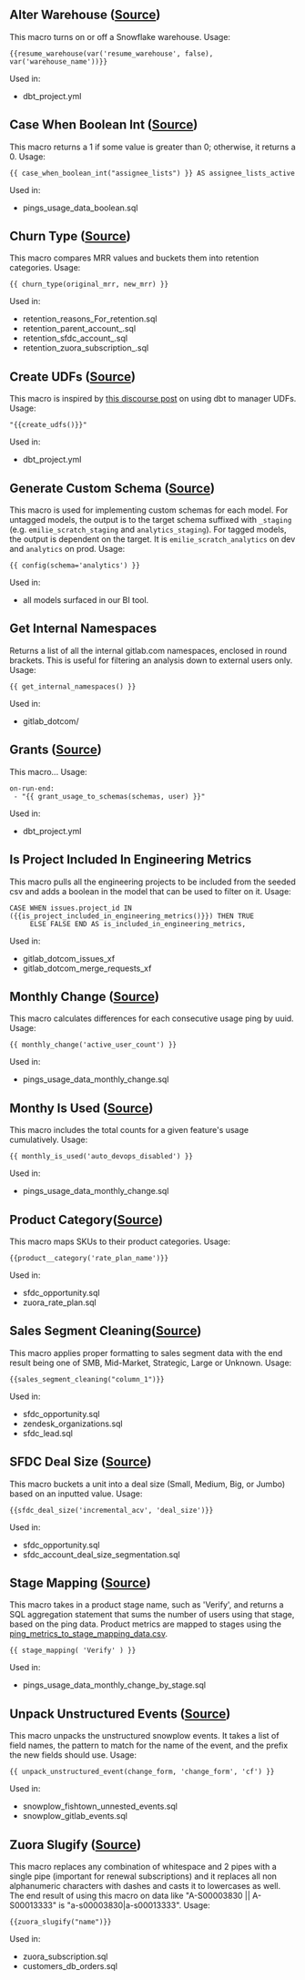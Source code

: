 ## Alter Warehouse ([Source](https://gitlab.com/gitlab-data/analytics/blob/master/transform/snowflake-dbt/macros/alter_warehouse.sql))
This macro turns on or off a Snowflake warehouse.
Usage:
```
{{resume_warehouse(var('resume_warehouse', false), var('warehouse_name'))}}
```
Used in:
- dbt_project.yml

## Case When Boolean Int ([Source](https://gitlab.com/gitlab-data/analytics/blob/master/transform/snowflake-dbt/macros/case_when_boolean_int.sql))
This macro returns a 1 if some value is greater than 0; otherwise, it returns a 0.
Usage:
```
{{ case_when_boolean_int("assignee_lists") }} AS assignee_lists_active
```
Used in:
- pings_usage_data_boolean.sql

## Churn Type ([Source](https://gitlab.com/gitlab-data/analytics/blob/master/transform/snowflake-dbt/macros/churn_type.sql))
This macro compares MRR values and buckets them into retention categories.
Usage:
```
{{ churn_type(original_mrr, new_mrr) }}
```
Used in:
- retention_reasons_For_retention.sql
- retention_parent_account_.sql
- retention_sfdc_account_.sql
- retention_zuora_subscription_.sql

## Create UDFs ([Source](https://gitlab.com/gitlab-data/analytics/blob/master/transform/snowflake-dbt/macros/create_udfs.sql))
This macro is inspired by [this discourse post](https://discourse.getdbt.com/t/using-dbt-to-manage-user-defined-functions-redshift/18) on using dbt to manager UDFs.
Usage:
```
"{{create_udfs()}}"
```
Used in:
- dbt_project.yml

## Generate Custom Schema ([Source](https://gitlab.com/gitlab-data/analytics/blob/master/transform/snowflake-dbt/macros/generate_custom_schema.sql))
This macro is used for implementing custom schemas for each model. For untagged models, the output is to the target schema suffixed with `_staging` (e.g. `emilie_scratch_staging` and `analytics_staging`). For tagged models, the output is dependent on the target. It is `emilie_scratch_analytics` on dev and `analytics` on prod.
Usage:
```
{{ config(schema='analytics') }}
```
Used in:
- all models surfaced in our BI tool.

## Get Internal Namespaces
Returns a list of all the internal gitlab.com namespaces, enclosed in round brackets. This is useful for filtering an analysis down to external users only.
Usage:
```
{{ get_internal_namespaces() }}
```
Used in:
- gitlab_dotcom/

## Grants ([Source](https://gitlab.com/gitlab-data/analytics/blob/master/transform/snowflake-dbt/macros/grant_usage_to_schema.sql))
This macro...
Usage:
```
on-run-end:
 - "{{ grant_usage_to_schemas(schemas, user) }}"
```
Used in:
- dbt_project.yml

## Is Project Included In Engineering Metrics
This macro pulls all the engineering projects to be included from the seeded csv and adds a boolean in the model that can be used to filter on it.
Usage:
```
CASE WHEN issues.project_id IN ({{is_project_included_in_engineering_metrics()}}) THEN TRUE
     ELSE FALSE END AS is_included_in_engineering_metrics,
```
Used in:
- gitlab_dotcom_issues_xf
- gitlab_dotcom_merge_requests_xf

## Monthly Change ([Source](https://gitlab.com/gitlab-data/analytics/blob/master/transform/snowflake-dbt/macros/monthly_change.sql))
This macro calculates differences for each consecutive usage ping by uuid.
Usage:
```
{{ monthly_change('active_user_count') }}
```
Used in:
- pings_usage_data_monthly_change.sql

## Monthy Is Used ([Source](https://gitlab.com/gitlab-data/analytics/blob/master/transform/snowflake-dbt/macros/monthly_is_used.sql))
This macro includes the total counts for a given feature's usage cumulatively.
Usage:
```
{{ monthly_is_used('auto_devops_disabled') }}
```
Used in:
- pings_usage_data_monthly_change.sql

## Product Category([Source](https://gitlab.com/gitlab-data/analytics/blob/master/transform/snowflake-dbt/macros/product_category.sql))
This macro maps SKUs to their product categories.
Usage:
```
{{product__category('rate_plan_name')}}
```
Used in:
- sfdc_opportunity.sql
- zuora_rate_plan.sql

## Sales Segment Cleaning([Source](https://gitlab.com/gitlab-data/analytics/blob/master/transform/snowflake-dbt/macros/sales_segment_cleaning))
This macro applies proper formatting to sales segment data with the end result being one of SMB, Mid-Market, Strategic, Large or Unknown.
Usage:
```
{{sales_segment_cleaning("column_1")}}
```
Used in:
- sfdc_opportunity.sql
- zendesk_organizations.sql
- sfdc_lead.sql

## SFDC Deal Size ([Source](https://gitlab.com/gitlab-data/analytics/blob/master/transform/snowflake-dbt/macros/sfdc_deal_size.sql))
This macro buckets a unit into a deal size (Small, Medium, Big, or Jumbo) based on an inputted value.
Usage:
```
{{sfdc_deal_size('incremental_acv', 'deal_size')}}
```
Used in:
- sfdc_opportunity.sql
- sfdc_account_deal_size_segmentation.sql

## Stage Mapping ([Source](https://gitlab.com/gitlab-data/analytics/blob/master/transform/snowflake-dbt/macros/stage_mapping.sql))
This macro takes in a product stage name, such as 'Verify', and returns a SQL aggregation statement that sums the number of users using that stage, based on the ping data. Product metrics are mapped to stages using the [ping_metrics_to_stage_mapping_data.csv](https://gitlab.com/gitlab-data/analytics/blob/master/transform/snowflake-dbt/data/ping_metrics_to_stage_mapping_data.csv).
```
{{ stage_mapping( 'Verify' ) }}
```
Used in:
- pings_usage_data_monthly_change_by_stage.sql

## Unpack Unstructured Events ([Source]())
This macro unpacks the unstructured snowplow events. It takes a list of field names, the pattern to match for the name of the event, and the prefix the new fields should use.
Usage:
```
{{ unpack_unstructured_event(change_form, 'change_form', 'cf') }}
```
Used in:
- snowplow_fishtown_unnested_events.sql
- snowplow_gitlab_events.sql

## Zuora Slugify ([Source](https://gitlab.com/gitlab-data/analytics/blob/master/transform/snowflake-dbt/macros/zuora_slugify.sql))
This macro replaces any combination of whitespace and 2 pipes with a single pipe (important for renewal subscriptions) and it replaces all non alphanumeric characters with dashes and casts it to lowercases as well. The end result of using this macro on data like "A-S00003830 || A-S00013333" is "a-s00003830|a-s00013333".
Usage:
```
{{zuora_slugify("name")}}
```
Used in:
- zuora_subscription.sql
- customers_db_orders.sql

